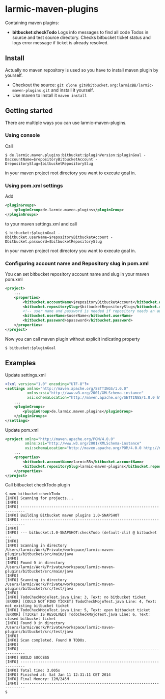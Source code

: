# larmic-maven-plugins

Containing maven plugins:

* **bitbucket:checkTodo** Logs info messages to find all code Todos in source and test source directory. Checks bitbucket ticket status and logs error
message if ticket is already resolved.

## Install

Actually no maven repository is used so you have to install maven plugin by yourself.

* Checkout the source: `git clone git@bitbucket.org:larmicBB/larmic-maven-plugins.git` and install it yourself.
* Use maven to install it `maven install`

## Getting started

There are multiple ways you can use larmic-maven-plugins.

### Using console

Call

    $ de.larmic.maven.plugins:bitbucket:$pluginVersion:$pluginGoal -DaccountName=$repositoryBitbucketAccount -DrepositorySlug=$bitbucketRepositorySlug

in your maven project root directory you want to execute goal in.

### Using pom.xml settings

Add

```xml
<pluginGroups>
    <pluginGroup>de.larmic.maven.plugins</pluginGroup>
</pluginGroups>
```

to your maven settings.xml and call

    $ bitbucket:$pluginGoal -Dbitbucket.userName=$repositoryBitbucketAccount -Dbitbucket.password=$bitbucketRepositorySlug

in your maven project root directory you want to execute goal in.

### Configuring account name and Repository slug in pom.xml

You can set bitbucket repository account name and slug in your maven pom.xml

```xml
<project>
    ...
    <properties>
        <bitbucket.accountName>$repositoryBitbucketAccount</bitbucket.accountName>
        <bitbucket.repositorySlug>$bitbucketRepositorySlug</bitbucket.repositorySlug>
        <!-- user name and password is needed if repository needs an authentication -->
        <bitbucket.userName>$userName</bitbucket.userName>
        <bitbucket.password>$password</bitbucket.password>
    </properties>
</project>
```

Now you can call maven plugin without explicit indicating property

    $ bitbucket:$pluginGoal

## Examples

Update settings.xml

``` xml
<?xml version="1.0" encoding="UTF-8"?>
<settings xmlns="http://maven.apache.org/SETTINGS/1.0.0"
          xmlns:xsi="http://www.w3.org/2001/XMLSchema-instance"
          xsi:schemaLocation="http://maven.apache.org/SETTINGS/1.0.0 http://maven.apache.org/xsd/settings-1.0.0.xsd">
    ...
    <pluginGroups>
        <pluginGroup>de.larmic.maven.plugins</pluginGroup>
    </pluginGroups>
</settings>
```

Update pom.xml

```xml
<project xmlns="http://maven.apache.org/POM/4.0.0"
         xmlns:xsi="http://www.w3.org/2001/XMLSchema-instance"
         xsi:schemaLocation="http://maven.apache.org/POM/4.0.0 http://maven.apache.org/maven-v4_0_0.xsd">
    ...
    <properties>
        <bitbucket.accountName>larmicBB</bitbucket.accountName>
        <bitbucket.repositorySlug>larmic-maven-plugins</bitbucket.repositorySlug>
    </properties>
</project>
```

Call bitbucket checkTodo plugin

    $ mvn bitbucket:checkTodo
    [INFO] Scanning for projects...
    [INFO]
    [INFO] ------------------------------------------------------------------------
    [INFO] Building Bitbucket maven plugins 1.0-SNAPSHOT
    [INFO] ------------------------------------------------------------------------
    [INFO]
    [INFO] --- bitbucket:1.0-SNAPSHOT:checkTodo (default-cli) @ bitbucket ---
    [INFO]
    [INFO] Scanning in directory /Users/larmic/Work/Private/workspace/larmic-maven-plugins/bitbucket/src/main/java
    [INFO]
    [INFO] Found 0 in directory /Users/larmic/Work/Private/workspace/larmic-maven-plugins/bitbucket/src/main/java
    [INFO]
    [INFO] Scanning in directory /Users/larmic/Work/Private/workspace/larmic-maven-plugins/bitbucket/src/test/java
    [INFO]
    [INFO] TodoCheckMojoTest.java Line: 3, Text: no bitbucket ticket
    [ERROR] [COULD NOT FIND TICKET] TodoCheckMojoTest.java Line: 4, Text: not existing bitbucket ticket
    [INFO] TodoCheckMojoTest.java Line: 5, Text: open bitbucket ticket
    [ERROR] [TICKET IS RESOLVED] TodoCheckMojoTest.java Line: 6, Text: closed bitbucket ticket
    [INFO] Found 0 in directory /Users/larmic/Work/Private/workspace/larmic-maven-plugins/bitbucket/src/test/java
    [INFO]
    [INFO] Scan completed. Found 0 TODOs.
    [INFO]
    [INFO] ------------------------------------------------------------------------
    [INFO] BUILD SUCCESS
    [INFO] ------------------------------------------------------------------------
    [INFO] Total time: 3.005s
    [INFO] Finished at: Sat Jan 11 12:31:11 CET 2014
    [INFO] Final Memory: 12M/245M
    [INFO] ------------------------------------------------------------------------
    $